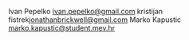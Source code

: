 Ivan Pepelko <ivan.pepelko@gmail.com>
kristijan fistrek<jonathanbrickwell@gmail.com>
Marko Kapustic <marko.kapustic@student.mev.hr>
